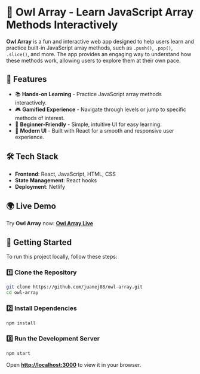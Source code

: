 # 🦉 Owl Array - Learn JavaScript Array Methods Interactively

**Owl Array** is a fun and interactive web app designed to help users learn and practice built-in JavaScript array methods, such as `.push()`, `.pop()`, `.slice()`, and more. The app provides an engaging way to understand how these methods work, allowing users to explore them at their own pace.

## 🎯 Features

- 📚 **Hands-on Learning** - Practice JavaScript array methods interactively.
- 🎮 **Gamified Experience** - Navigate through levels or jump to specific methods of interest.
- 🚀 **Beginner-Friendly** - Simple, intuitive UI for easy learning.
- 🎨 **Modern UI** - Built with React for a smooth and responsive user experience.

## 🛠️ Tech Stack

- **Frontend**: React, JavaScript, HTML, CSS
- **State Management**: React hooks
- **Deployment**: Netlify

## 🌍 Live Demo

Try **Owl Array** now: **[Owl Array Live](https://owl-array.netlify.app)**

## 🚀 Getting Started

To run this project locally, follow these steps:

### 1️⃣ Clone the Repository

```bash
git clone https://github.com/juanej88/owl-array.git
cd owl-array
```

### 2️⃣ Install Dependencies

```bash
npm install
```

### 3️⃣ Run the Development Server

```bash
npm start
```

Open **[http://localhost:3000](http://localhost:3000)** to view it in your browser.
